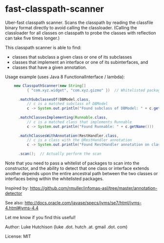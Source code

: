 fast-classpath-scanner
======================

Uber-fast classpath scanner. Scans the classpath by reading the classfile binary format directly to avoid calling the classloader. (Calling the classloader for all classes on classpath to probe the classes with reflection can take five times longer.)

This classpath scanner is able to find:
* classes that subclass a given class or one of its subclasses
* classes that implement an interface or one of its subinterfaces, and
* classes that have a given annotation.

Usage example (uses Java 8 FunctionalInterface / lambda):

```java
    new ClasspathScanner(new String[]
          { "com.xyz.widget", "com.xyz.gizmo" })  // Whitelisted packages to scan
          
      .matchSubclassesOf(DBModel.class,
          // c is a matched subclass of DBModel
          c -> System.out.println("Found subclass of DBModel: " + c.getName()))
          
      .matchClassesImplementing(Runnable.class,
          // c is a matched class that implements Runnable
          c -> System.out.println("Found Runnable: " + c.getName()))
          
      .matchClassesWithAnnotation(RestHandler.class,
          // c is a class with the @RestHandler annotation
          c -> System.out.println("Found RestHandler annotation on class: " + c.getName()))
          
      .scan();  // Actually perform the scan
```

Note that you need to pass a whitelist of packages to scan into the constructor, and the ability to detect that one class or interface extends another depends upon the entire ancestral path between the two classes or interfaces being within the whitelisted packages.

Inspired by: https://github.com/rmuller/infomas-asl/tree/master/annotation-detector

See also: http://docs.oracle.com/javase/specs/jvms/se7/html/jvms-4.html#jvms-4.4

Let me know if you find this useful!

Author: Luke Hutchison (luke .dot. hutch .at. gmail .dot. com)

License: MIT
